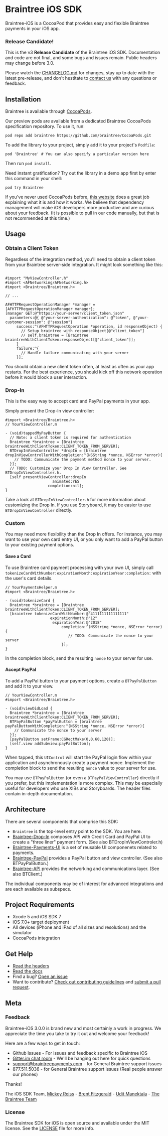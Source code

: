 # Braintree iOS SDK

Braintree-iOS is a CocoaPod that provides easy and flexible Braintree payments in your iOS app.

### Release Candidate!

This is the v3 **Release Candidate** of the Braintree iOS SDK. Documentation and code are not final, and some bugs and issues remain. Public headers may change before 3.0.

Please watch the [CHANGELOG.md](CHANGELOG.md) for changes, stay up to date with the latest pre-release, and don't hestitate to [contact us](#feedback) with any questions or feedback.

## Installation

Braintree is available through [CocoaPods](http://cocoapods.org).

Our preview pods are available from a dedicated Braintree CocoaPods specification repository. To use it, run:

```
pod repo add braintree https://github.com/braintree/CocoaPods.git
```

To add the library to your project, simply add it to your project's `Podfile`:

```
pod 'Braintree' # You can also specify a particular version here
```

Then run `pod install`.

Need instant gratification? Try out the library in a demo app first by enter this command in your shell:

```
pod try Braintree
```

If you've never used CocoaPods before, [this website](http://guides.cocoapods.org/using/getting-started.html) does a great job explaining what it is and how it works. We believe that dependency management will make iOS developers more productive and are curious about your feedback. (It is possible to pull in our code manually, but that is not recommended at this time.)

## Usage

### Obtain a Client Token

Regardless of the integration method, you'll need to obtain a client token from your Braintree server-side integration. It might look something like this:

```

#import "MyViewController.h"
#import <AFNetworking/AFNetworking.h>
#import <Braintree/Braintree.h>

// ...

AFHTTPRequestOperationManager *manager = [AFHTTPRequestOperationManager manager];
[manager GET:@"https://your-server/client_token.json"
  parameters:@{ @"your-server-authentication": @"token", @"your-customer-session": @"session"}
     success:^(AFHTTPRequestOperation *operation, id responseObject) {
       // Setup braintree with responseObject[@"client_token"]
       // self.braintree = [Braintree braintreeWithClientToken:responseObject[@"client_token"]];
     }
     failure:^{
       // Handle failure communicating with your server
     }];
```

You should obtain a new client token often, at least as often as your app restarts. For the best experience, you should kick off this network operation before it would block a user interaction.

### Drop-In

This is the easy way to accept card and PayPal payments in your app.

Simply present the Drop-In view controller:

```
#import <Braintree/Braintree.h>
// YourViewController.m

- (void)tappedMyPayButton {
  // Note: a client token is required for authentication
  Braintree *braintree = [Braintree braintreeWithClientToken:CLIENT_TOKEN_FROM_SERVER];
  BTDropInViewController *dropIn = [braintree dropInViewControllerWithCompletion:^(NSString *nonce, NSError *error){
    // TODO: Communicate the payment method nonce to your server.
  }];
  // TODO: Customize your Drop In View Controller. See BTDropInViewController.h.
  [self presentViewController:dropIn
                     animated:YES
                   completion:nil];
}
```

Take a look at `BTDropInViewController.h` for more information about customizing the Drop In. If you use Storyboard, it may be easier to use `BTDropInViewController` directly.

### Custom

You may need more flexibility than the Drop In offers. For instance, you may want to use your own card entry UI, or you only want to add a PayPal button to your existing payment options.

#### Save a Card

To use Braintree card payment processing with your own UI, simply call `tokenizeCardWithNumber:expirationMonth:expirationYear:completion:` with the user's card details.

```
// YourPaymentsHelper.m
#import <Braintree/Braintree.h>

- (void)tokenizeCard {
  Braintree *braintree = [Braintree braintreeWithClientToken:CLIENT_TOKEN_FROM_SERVER];
  [braintree tokenizeCardWithNumber:@"4111111111111111"
                    expirationMonth:@"12"
                     expirationYear:@"2018"
                         completion:^(NSString *nonce, NSError *error){
                            // TODO: Communicate the nonce to your server
                         }];
}
```

In the completion block, send the resulting `nonce` to your server for use.


#### Accept PayPal

To add a PayPal button to your payment options, create a `BTPayPalButton` and add it to your view.

```
// YourViewController.m
#import <Braintree/Braintree.h>

- (void)viewDidLoad {
  Braintree *braintree = [Braintree braintreeWithClientToken:CLIENT_TOKEN_FROM_SERVER];
  BTPayPalButton *payPalButton = [braintree payPalButtonWithCompletion:^(NSString *nonce, NSError *error){
    // Communicate the nonce to your server
  }];
  [payPalButton setFrame:CGRectMake(0,0,60,120)];
  [self.view addSubview:payPalButton];
}
```

When tapped, this `UIControl` will start the PayPal login flow within your application and asynchronously create a payment nonce. Implement the completion block to send the resulting `nonce` value to your server for use.

You may use `BTPayPalButton` (or even a `BTPayPalViewController`) directly if you prefer, but this implementation is more complex. This may be especially useful for developers who use XIBs and Storyboards. The header files contain in-depth documentation.


## Architecture

There are several components that comprise this SDK:

* `Braintree` is the top-level entry point to the SDK. You are here.
* [Braintree-Drop-In](https://github.com/braintree/braintree_ios_preview/tree/master/Braintree/Drop-In) composes API with Credit Card and PayPal UI to create a "three liner" payment form. (See also BTDropInViewControler.h)
* [Braintree-Payments-UI](https://github.com/braintree/braintree_ios_preview/tree/master/Braintree/UI) is a set of reusable UI componenets related to payments.
* [Braintree-PayPal](https://github.com/braintree/braintree_ios_preview/tree/master/Braintree/PayPal) provides a PayPal button and view controller. (See also BTPayPalButton.)
* [Braintree-API](https://github.com/braintree/braintree_ios_preview/tree/master/Braintree/api) provides the networking and communications layer. (See also BTClient.)

The individual components may be of interest for advanced integrations and are each available as subspecs.

## Project Requirements

* Xcode 5 and iOS SDK 7
* iOS 7.0+ target deployment
* All devices (iPhone and iPad of all sizes and resolutions) and the simulator
* CocoaPods integration


## Get Help

* [Read the headers](https://github.com/braintree/braintree_ios_preview/blob/master/Braintree/Braintree.h)
* [Read the docs](https://github.com/braintree/client-sdk-docs)
* Find a bug? [Open an issue](https://github.com/braintree/braintree_ios_preview/issues/new)
* Want to contribute? [Check out contributing guidelines](CONTRIBUTING.md) and [submit a pull request](https://github.com/braintree/braintree_ios_preview/compare/).


## Meta

### Feedback

Braintree-iOS 3.0.0 is brand new and most certainly a work in progress. We appreciate the time you take to try it out and welcome your feedback!

Here are a few ways to get in touch:

* Github Issues - For issues and feedback specific to Braintree iOS
* [Gitter.im chat room](https://gitter.im/braintree/braintree_ios_preview) - We'll be hanging out here for quick questions
* support@braintreepayments.com - for General Braintree support issues
* 877.511.5036 - for General Braintree support issues (Real people answer our phones)

Thanks!

The iOS SDK Team,
[Mickey Reiss](@mickeyreiss) - [Brent Fitzgerald](@burnto) - [Udit Manektala](@udit99) - [The Braintree Team](https://braintreepayments.com/team)

### License

The Braintree SDK for iOS is open source and available under the MIT license. See the [LICENSE](LICENSE) file for more info.
